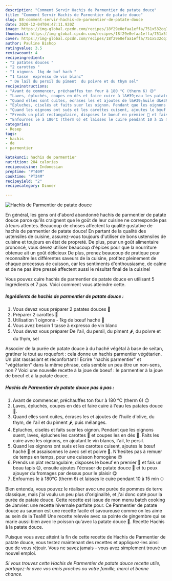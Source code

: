 ```yaml
---
description: "Comment Servir Hachis de Parmentier de patate douce"
title: "Comment Servir Hachis de Parmentier de patate douce"
slug: 88-comment-servir-hachis-de-parmentier-de-patate-douce
date: 2020-12-04T04:47:11.920Z
image: https://img-global.cpcdn.com/recipes/18f29e0efaa1effa/751x532cq70/hachis-de-parmentier-de-patate-douce-photo-principale-de-la-recette.jpg
thumbnail: https://img-global.cpcdn.com/recipes/18f29e0efaa1effa/751x532cq70/hachis-de-parmentier-de-patate-douce-photo-principale-de-la-recette.jpg
cover: https://img-global.cpcdn.com/recipes/18f29e0efaa1effa/751x532cq70/hachis-de-parmentier-de-patate-douce-photo-principale-de-la-recette.jpg
author: Pauline Bishop
ratingvalue: 3.5
reviewcount: 4
recipeingredient:
- "2 patates douces "
- "2 carottes "
- "1 oignons  1kg de buf hach "
- "1 tasse  expresso de vin blanc"
- " De lail du persil du piment  du poivre et du thym sel"
recipeinstructions:
- "Avant de commencer, préchauffes ton four à 180 °C (therm 6) 😉"
- "Laves, épluchés, coupes en dés et faire cuire à l&#39;eau les patates douce 🍠."
- "Quand elles sont cuites, écrases les et ajoutes de l&#39;huile d&#39;olive, du thym, de l&#39;ail et du piment 🌶, puis mélanges."
- "Epluches, ciselés et faits suer les oignon. Pendant que les oignons suent, laves, épluches les carottes 🥕 et coupes les en dés 🎲. Faits les cuire avec les oignons, en ajoutant le vin blancs, l&#39;ail, le persil."
- "Quand les oignons ont sués et les carottes cuisent, ajoutes le bœuf haché 🥩 et assaisonnes le avec sel et poivre 🧂. N&#39;hesites pas à remuer de temps en temps, pour une cuisson homogène 😉"
- "Prends un plat rectangulaire, disposes le boeuf en premier 🥩 et fais un beau tapis 😉, ensuite ajoutes l&#39;écraser de patate douce 🍠 et tu peux ajouyer du fromages par dessus pour le plaisir 😋"
- "Enfournes le à 180°C (therm 6) et laisses le cuire pendant 10 à 15 min ⏱"
categories:
- Resep
tags:
- hachis
- de
- parmentier

katakunci: hachis de parmentier 
nutrition: 284 calories
recipecuisine: Indonesian
preptime: "PT40M"
cooktime: "PT34M"
recipeyield: "2"
recipecategory: Dinner

---
```



![Hachis de Parmentier de patate douce](https://img-global.cpcdn.com/recipes/18f29e0efaa1effa/751x532cq70/hachis-de-parmentier-de-patate-douce-photo-principale-de-la-recette.jpg)

En général, les gens ont d'abord abandonné hachis de parmentier de patate douce parce qu'ils craignent que le goût de leur cuisine ne corresponde pas à leurs attentes. Beaucoup de choses affectent la qualité gustative de hachis de parmentier de patate douce! En partant de la qualité des ustensiles de cuisine, assurez-vous toujours d'utiliser de bons ustensiles de cuisine et toujours en état de propreté. De plus, pour un goût alimentaire prononcé, vous devez utiliser beaucoup d'épices pour que la nourriture obtenue ait un goût délicieux De plus, prenez beaucoup de pratique pour reconnaître les différentes saveurs de la cuisine, profitez pleinement de chaque processus de cuisson, car les sentiments d'enthousiasme, de calme et de ne pas être pressé affectent aussi le résultat final de la cuisine!

<!--inarticleads1-->

Vous pouvez cuire hachis de parmentier de patate douce en utilisant 5 Ingrédients et 7 pas. Voici comment vous atteindre cette.

##### Ingrédients de hachis de parmentier de patate douce :

1. Vous devez vous préparer 2 patates douces 🍠
1. Préparer 2 carottes 🥕
1. Utilisation 1 oignons - 1kg de bœuf haché 🥩
1. Vous avez besoin 1 tasse à expresso de vin blanc
1. Vous devez vous préparer  De l&#39;ail, du persil, du piment 🌶, du poivre et du thym, sel


Associer de la purée de patate douce à du haché végétal à base de seitan, gratiner le tout au roquefort : cela donne un hachis parmentier végétarien. Un plat rassasiant et réconfortant ! Ecrire &#34;hachis parmentier&#34; et &#34;végétarien&#34; dans la même phrase, cela semble un peu être un non-sens, non ? Voici une nouvelle recette à la joue de boeuf : le parmentier à la joue de boeuf et à la patate douce. 

<!--inarticleads2-->

##### Hachis de Parmentier de patate douce pas à pas :

1. Avant de commencer, préchauffes ton four à 180 °C (therm 6) 😉
1. Laves, épluchés, coupes en dés et faire cuire à l&#39;eau les patates douce 🍠.
1. Quand elles sont cuites, écrases les et ajoutes de l&#39;huile d&#39;olive, du thym, de l&#39;ail et du piment 🌶, puis mélanges.
1. Epluches, ciselés et faits suer les oignon. Pendant que les oignons suent, laves, épluches les carottes 🥕 et coupes les en dés 🎲. Faits les cuire avec les oignons, en ajoutant le vin blancs, l&#39;ail, le persil.
1. Quand les oignons ont sués et les carottes cuisent, ajoutes le bœuf haché 🥩 et assaisonnes le avec sel et poivre 🧂. N&#39;hesites pas à remuer de temps en temps, pour une cuisson homogène 😉
1. Prends un plat rectangulaire, disposes le boeuf en premier 🥩 et fais un beau tapis 😉, ensuite ajoutes l&#39;écraser de patate douce 🍠 et tu peux ajouyer du fromages par dessus pour le plaisir 😋
1. Enfournes le à 180°C (therm 6) et laisses le cuire pendant 10 à 15 min ⏱


Bien entendu, vous pouvez le réaliser avec une purée de pommes de terre classique, mais j&#39;ai voulu un peu plus d&#39;originalité, et j&#39;ai donc opté pour la purée de patate douce. Cette recette est issue de mon menu batch cooking de Janvier: une recette hivernale parfaite pour. Ce Parmentier de patate douce au saumon est une recette facile et savoureuse comme on les aime au sein de la TeaM! Une recette relevée avec sa pointe de gingembre qui se marie aussi bien avec le poisson qu&#39;avec la patate douce 🥰. Recette Hachis à la patate douce. 

<!--inarticleads1-->

<p>
Puisque vous avez atteint la fin de cette recette de Hachis de Parmentier de patate douce, vous testez maintenant des recettes et appliquez-les ainsi que de vous réjouir. Vous ne savez jamais - vous avez simplement trouvé un nouvel emploi.
</p>

<p>
<i>Si vous trouvez cette Hachis de Parmentier de patate douce recette utile, partagez-la avec vos amis proches ou votre famille, merci et bonne chance.</i>
</p>
